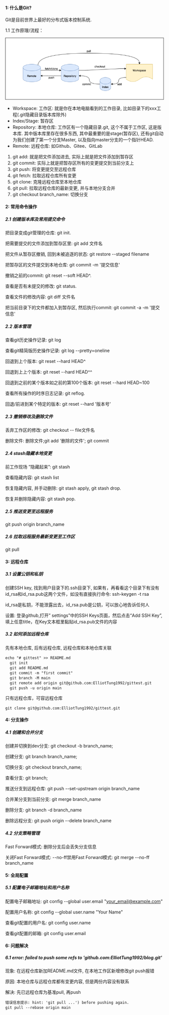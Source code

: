 #### 1: 什么是Git?

Git是目前世界上最好的分布式版本控制系统.

1.1 工作原理/流程：

![gitFlowChart](https://raw.githubusercontent.com/LittleElliotTung1992/pic_bed/main/root/gitFlowChart.png)

- Workspace: 工作区: 就是你在本地电脑看到的工作目录, 比如目录下的xxx工程(.git隐藏目录版本库除外)
- Index/Stage: 暂存区
- Repository: 本地仓库: 工作区有一个隐藏目录.git, 这个不属于工作区, 这是版本库. 其中版本库里存在很多东西, 其中最重要的是stage(暂存区), 还有git自动为我们创建了第一个分支Master, 以及指向master分支的一个指针HEAD.
- Remote: 远程仓库: 如Github、Gitee、GitLab



1. git add: 就是把文件添加进去, 实际上就是把文件添加到暂存区
2. git commit: 实际上就是把暂存区所有的变更提交到当前分支上
3. git push: 将变更提交至远程仓库
4. git fetch: 拉取远程仓库所有变更
5. git clone: 克隆远程仓库至本地仓库
6. git pull: 拉取远程仓库的最新变更, 并与本地分支合并
7. git checkout branch_name: 切换分支 



#### 2: 常用命令操作

##### 2.1 创建版本库及常用提交命令

把目录变成git管理的仓库: git init.

把需要提交的文件添加到暂存区里: git add 文件名

把文件从暂存区撤销, 回到未被追逐的状态: git restore --staged filename

把暂存区的文件提交到本地仓库: git commit -m '提交信息'

撤销之前的commit: git reset --soft HEAD^.

查看是否有未提交的修改: git status.

查看文件的修改内容: git diff 文件名

把当前目录下的文件都加入到暂存区, 然后执行commit: git commit -a -m '提交信息'

##### 2.2 版本管理

查看git历史操作记录: git log

查看git精简版历史操作记录: git log --pretty=oneline

回退到上个版本: git reset --hard HEAD^

回退到上上个版本: git reset --hard HEAD^^

回退到之前的某个版本如之前的第100个版本: git reset --hard HEAD~100

查看所有操作的时序日志记录: git reflog.

回退/前进到某个特定的版本: git reset --hard '版本号'

##### 2.3 撤销修改及删除文件

丢弃工作区的修改: git checkout -- file文件名

删除文件: 删除文件;git add '删除的文件'; git commit

##### 2.4 stash隐藏本地变更

前工作现场 ”隐藏起来”: git stash

查看隐藏内容: git stash list

恢复隐藏内容, 并手动删除: git stash apply, git stash drop.

恢复并删除隐藏内容: git stash pop.

##### 2.5 推送变更至远程服务

git push origin branch_name

##### 2.6 拉取远程服务最新变更至工作区

git pull



#### 3: 远程仓库

##### 3.1 设置公钥和私钥

创建SSH key, 找到用户目录下的.ssh目录下, 如果有，再看看这个目录下有没有id_rsa和id_rsa.pub这两个文件，如没有直接执行命令: ssh-keygen -t rsa

id_rsa是私钥，不能泄露出去，id_rsa.pub是公钥，可以放心地告诉任何人

设置: 登录github,打开” settings”中的SSH Keys页面，然后点击“Add SSH Key”,填上任意title，在Key文本框里黏贴id_rsa.pub文件的内容

##### 3.2 如何添加远程仓库

先有本地仓库, 后有远程仓库,  远程仓库和本地仓库关联

```git
echo "# gittest" >> README.md
  git init
  git add README.md
  git commit -m "first commit"
  git branch -M main
  git remote add origin git@github.com:ElliotTung1992/gittest.git
  git push -u origin main
```

只有远程仓库，可容远程仓库

```
git clone git@github.com:ElliotTung1992/gittest.git
```



#### 4: 分支操作

##### 4.1 创建和合并分支

创建并切换到dev分支: git checkout -b branch_name;

创建分支: git branch branch_name;

切换分支: git checkout branch_name;

查看分支: git branch;

推送分支到远程仓库: git push --set-upstream origin branch_name

合并某分支到当前分支: git merge branch_name

删除分支: git branch -d branch_name

删除远程分支: git push origin --delete branch_name

##### 4.2 分支策略管理

Fast Forward模式: 删除分支后会丢失分支信息

关闭Fast Forward模式: --no-ff禁用Fast Forward模式: git merge --no-ff branch_name



#### 5: 全局配置

##### 5.1 配置电子邮箱地址和用户名称

配置电子邮箱地址: git config --global user.email "your_email@example.com"

配置用户名称: git config --global user.name "Your Name"

查看git配置的用户名: git config user.name

查看git配置的邮箱: git config user.email



#### 6: 问题解决

##### 6.1 error: failed to push some refs to 'github.com:ElliotTung1992/blog.git'

现象: 在远程仓库新加README.md文件, 在本地工作区新增修改git push报错

原因: 本地仓库与远程仓库都有变更内容, 但是两份内容没有联系

解决: 先已远程仓库为基准pull, 再push

```
错误信息提示: hint: 'git pull ...') before pushing again.
git pull --rebase origin main
```































